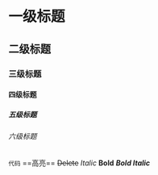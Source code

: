 # 一级标题
## 二级标题
### 三级标题
#### 四级标题
##### 五级标题
###### 六级标题

`代码`
==高亮==
~~Delete~~
*Italic*
**Bold**
***Bold Italic***



